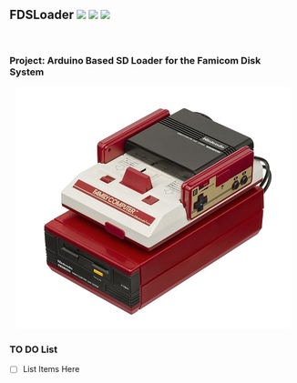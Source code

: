 ## FDSLoader ![](https://img.shields.io/badge/%20-Famicom-informational?style=flat&logo=Nintendo&logoColor=white&color=8F8F8F) ![](https://img.shields.io/badge/Platform-Arduino-informational?style=flat&logo=Arduino&logoColor=white&color=00979D) ![](https://img.shields.io/badge/IDE-Visual%20Studio-informational?style=flat&logo=Visual%20Studio&logoColor=white&color=5C2D91) 

<p align="right">
<img alt="" src="https://img.shields.io/badge/Status-Research-informational?style=flat&logoColor=white&color=73398D" />
</p>

### **Project**: Arduino Based SD Loader for the Famicom Disk System


<p align="center">
<!-- Repo Cover Image -->
<img alt="" src="https://github.com/CrashOverrideProductions/FDSLoader/blob/master/Images/FDS-Main.jpg?raw=true"


</p>


### TO DO List
- [ ] List Items Here

